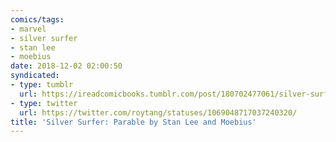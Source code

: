 ```yaml
---
comics/tags:
- marvel
- silver surfer
- stan lee
- moebius
date: 2018-12-02 02:00:50
syndicated:
- type: tumblr
  url: https://ireadcomicbooks.tumblr.com/post/180702477061/silver-surfer-parable-by-stan-lee-and-moebius
- type: twitter
  url: https://twitter.com/roytang/statuses/1069048717037240320/
title: 'Silver Surfer: Parable by Stan Lee and Moebius'
---
```


